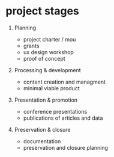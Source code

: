 # project stages 

1. Planning
    - project charter / mou 
    - grants
    - ux design workshop
    - proof of concept 

2. Processing & development
    - content creation and managment 
    - minimal viable product

3. Presentation & promotion
    - conference presentations
    - publications of articles and data

4. Preservation & closure
    - documentation
    - preservation and closure planning